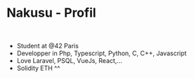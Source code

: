 <h1>Nakusu - Profil</h1>
<br/>
<ul>
  <li>Student at @42 Paris</li>
  <li>Developper in Php, Typescript, Python, C, C++, Javascript</li>
  <li>Love Laravel, PSQL, VueJs, React,...</li>
  <li>Solidity ETH ^^</li>
</ul>
